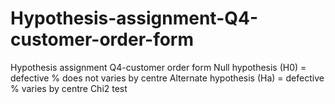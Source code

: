# Hypothesis-assignment-Q4-customer-order-form
Hypothesis assignment Q4-customer order form
Null hypothesis (H0) = defective % does not varies by centre 
Alternate hypothesis (Ha) = defective % varies by centre
Chi2 test
